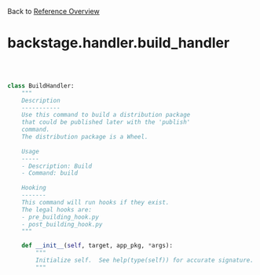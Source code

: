 
Back to [Reference Overview](https://github.com/pyrustic/backstage/blob/master/docs/reference/README.md#readme)

# backstage.handler.build\_handler



<br>


```python

class BuildHandler:
    """
    Description
    -----------
    Use this command to build a distribution package
    that could be published later with the 'publish'
    command.
    The distribution package is a Wheel.
    
    Usage
    -----
    - Description: Build
    - Command: build
    
    Hooking
    -------
    This command will run hooks if they exist.
    The legal hooks are:
    - pre_building_hook.py
    - post_building_hook.py
    """

    def __init__(self, target, app_pkg, *args):
        """
        Initialize self.  See help(type(self)) for accurate signature.
        """

```

